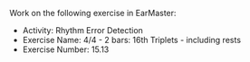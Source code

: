 Work on the following exercise in EarMaster:
- Activity: Rhythm Error Detection
- Exercise Name: 4/4 - 2 bars: 16th Triplets - including rests
- Exercise Number: 15.13
